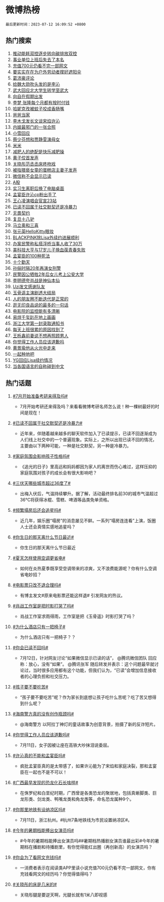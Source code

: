 # 微博热榜

`最后更新时间：2023-07-12 16:09:52 +0800`

## 热门搜索

1. [推动能耗双控逐步转向碳排放双控](https://m.weibo.cn/search?containerid=100103type%3D1%26t%3D10%26q%3D%23%E6%8E%A8%E5%8A%A8%E8%83%BD%E8%80%97%E5%8F%8C%E6%8E%A7%E9%80%90%E6%AD%A5%E8%BD%AC%E5%90%91%E7%A2%B3%E6%8E%92%E6%94%BE%E5%8F%8C%E6%8E%A7%23&stream_entry_id=51&isnewpage=1&extparam=seat%3D1%26stream_entry_id%3D51%26c_type%3D51%26filter_type%3Drealtimehot%26cate%3D10103%26pos%3D0%26dgr%3D0%26display_time%3D1689149391%26pre_seqid%3D168914939102903267401&luicode=10000011&lfid=106003type%253D25%2526t%253D3%2526disable_hot%253D1%2526filter_type%253Drealtimehot)
1. [事业单位上班后失去了本名](https://m.weibo.cn/search?containerid=100103type%3D1%26t%3D10%26q%3D%23%E4%BA%8B%E4%B8%9A%E5%8D%95%E4%BD%8D%E4%B8%8A%E7%8F%AD%E5%90%8E%E5%A4%B1%E5%8E%BB%E4%BA%86%E6%9C%AC%E5%90%8D%23&stream_entry_id=31&isnewpage=1&extparam=seat%3D1%26stream_entry_id%3D31%26c_type%3D31%26pos%3D0%26flag%3D1%26dgr%3D0%26q%3D%2523%25E4%25BA%258B%25E4%25B8%259A%25E5%258D%2595%25E4%25BD%258D%25E4%25B8%258A%25E7%258F%25AD%25E5%2590%258E%25E5%25A4%25B1%25E5%258E%25BB%25E4%25BA%2586%25E6%259C%25AC%25E5%2590%258D%2523%26lcate%3D5001%26filter_type%3Drealtimehot%26band_rank%3D1%26cate%3D5001%26realpos%3D1%26display_time%3D1689149391%26pre_seqid%3D168914939102903267401&luicode=10000011&lfid=106003type%253D25%2526t%253D3%2526disable_hot%253D1%2526filter_type%253Drealtimehot)
1. [充值700元仍看不完一部网文](https://m.weibo.cn/search?containerid=100103type%3D1%26t%3D10%26q%3D%23%E5%85%85%E5%80%BC700%E5%85%83%E4%BB%8D%E7%9C%8B%E4%B8%8D%E5%AE%8C%E4%B8%80%E9%83%A8%E7%BD%91%E6%96%87%23&stream_entry_id=31&isnewpage=1&extparam=seat%3D1%26stream_entry_id%3D31%26c_type%3D31%26pos%3D1%26flag%3D2%26dgr%3D0%26q%3D%2523%25E5%2585%2585%25E5%2580%25BC700%25E5%2585%2583%25E4%25BB%258D%25E7%259C%258B%25E4%25B8%258D%25E5%25AE%258C%25E4%25B8%2580%25E9%2583%25A8%25E7%25BD%2591%25E6%2596%2587%2523%26lcate%3D5001%26filter_type%3Drealtimehot%26band_rank%3D2%26cate%3D5001%26realpos%3D2%26display_time%3D1689149391%26pre_seqid%3D168914939102903267401&luicode=10000011&lfid=106003type%253D25%2526t%253D3%2526disable_hot%253D1%2526filter_type%253Drealtimehot)
1. [要实实在在为户外劳动者撑好遮阳伞](https://m.weibo.cn/search?containerid=100103type%3D1%26t%3D10%26q%3D%23%E8%A6%81%E5%AE%9E%E5%AE%9E%E5%9C%A8%E5%9C%A8%E4%B8%BA%E6%88%B7%E5%A4%96%E5%8A%B3%E5%8A%A8%E8%80%85%E6%92%91%E5%A5%BD%E9%81%AE%E9%98%B3%E4%BC%9E%23&stream_entry_id=31&isnewpage=1&extparam=seat%3D1%26stream_entry_id%3D31%26c_type%3D31%26pos%3D2%26flag%3D0%26dgr%3D0%26q%3D%2523%25E8%25A6%2581%25E5%25AE%259E%25E5%25AE%259E%25E5%259C%25A8%25E5%259C%25A8%25E4%25B8%25BA%25E6%2588%25B7%25E5%25A4%2596%25E5%258A%25B3%25E5%258A%25A8%25E8%2580%2585%25E6%2592%2591%25E5%25A5%25BD%25E9%2581%25AE%25E9%2598%25B3%25E4%25BC%259E%2523%26lcate%3D5001%26filter_type%3Drealtimehot%26band_rank%3D3%26cate%3D5001%26realpos%3D3%26display_time%3D1689149391%26pre_seqid%3D168914939102903267401&luicode=10000011&lfid=106003type%253D25%2526t%253D3%2526disable_hot%253D1%2526filter_type%253Drealtimehot)
1. [葛沛豪评论](https://m.weibo.cn/search?containerid=100103type%3D1%26t%3D10%26q%3D%E8%91%9B%E6%B2%9B%E8%B1%AA%E8%AF%84%E8%AE%BA&stream_entry_id=31&isnewpage=1&extparam=seat%3D1%26stream_entry_id%3D31%26c_type%3D31%26pos%3D3%26flag%3D2%26dgr%3D0%26q%3D%25E8%2591%259B%25E6%25B2%259B%25E8%25B1%25AA%25E8%25AF%2584%25E8%25AE%25BA%26lcate%3D5001%26filter_type%3Drealtimehot%26band_rank%3D4%26cate%3D5001%26realpos%3D4%26display_time%3D1689149391%26pre_seqid%3D168914939102903267401&luicode=10000011&lfid=106003type%253D25%2526t%253D3%2526disable_hot%253D1%2526filter_type%253Drealtimehot)
1. [给魏大勋吹头发的是李沁](https://m.weibo.cn/search?containerid=100103type%3D1%26t%3D10%26q%3D%23%E7%BB%99%E9%AD%8F%E5%A4%A7%E5%8B%8B%E5%90%B9%E5%A4%B4%E5%8F%91%E7%9A%84%E6%98%AF%E6%9D%8E%E6%B2%81%23&stream_entry_id=31&isnewpage=1&extparam=seat%3D1%26stream_entry_id%3D31%26c_type%3D31%26pos%3D4%26flag%3D1%26dgr%3D0%26q%3D%2523%25E7%25BB%2599%25E9%25AD%258F%25E5%25A4%25A7%25E5%258B%258B%25E5%2590%25B9%25E5%25A4%25B4%25E5%258F%2591%25E7%259A%2584%25E6%2598%25AF%25E6%259D%258E%25E6%25B2%2581%2523%26lcate%3D5001%26filter_type%3Drealtimehot%26band_rank%3D5%26cate%3D5001%26realpos%3D5%26display_time%3D1689149391%26pre_seqid%3D168914939102903267401&luicode=10000011&lfid=106003type%253D25%2526t%253D3%2526disable_hot%253D1%2526filter_type%253Drealtimehot)
1. [武大回应北大学生转学至武大](https://m.weibo.cn/search?containerid=100103type%3D1%26t%3D10%26q%3D%23%E6%AD%A6%E5%A4%A7%E5%9B%9E%E5%BA%94%E5%8C%97%E5%A4%A7%E5%AD%A6%E7%94%9F%E8%BD%AC%E5%AD%A6%E8%87%B3%E6%AD%A6%E5%A4%A7%23&stream_entry_id=31&isnewpage=1&extparam=seat%3D1%26stream_entry_id%3D31%26c_type%3D31%26pos%3D5%26flag%3D2%26dgr%3D0%26q%3D%2523%25E6%25AD%25A6%25E5%25A4%25A7%25E5%259B%259E%25E5%25BA%2594%25E5%258C%2597%25E5%25A4%25A7%25E5%25AD%25A6%25E7%2594%259F%25E8%25BD%25AC%25E5%25AD%25A6%25E8%2587%25B3%25E6%25AD%25A6%25E5%25A4%25A7%2523%26lcate%3D5001%26filter_type%3Drealtimehot%26band_rank%3D6%26cate%3D5001%26realpos%3D6%26display_time%3D1689149391%26pre_seqid%3D168914939102903267401&luicode=10000011&lfid=106003type%253D25%2526t%253D3%2526disable_hot%253D1%2526filter_type%253Drealtimehot)
1. [向自在假期出发](https://m.weibo.cn/search?containerid=100103type%3D1%26t%3D10%26q%3D%23%E5%90%91%E8%87%AA%E5%9C%A8%E5%81%87%E6%9C%9F%E5%87%BA%E5%8F%91%23&stream_entry_id=31&isnewpage=1&extparam=seat%3D1%26stream_entry_id%3D31%26is_ad_pos%3D1%26c_type%3D31%26q%3D%2523%25E5%2590%2591%25E8%2587%25AA%25E5%259C%25A8%25E5%2581%2587%25E6%259C%259F%25E5%2587%25BA%25E5%258F%2591%2523%26adid%3D196032%26pos%3D6%26dgr%3D0%26lcate%3D5001%26filter_type%3Drealtimehot%26band_rank%3D7%26cate%3D5001%26topic_ad%3D1%26display_time%3D1689149391%26pre_seqid%3D168914939102903267401&luicode=10000011&lfid=106003type%253D25%2526t%253D3%2526disable_hot%253D1%2526filter_type%253Drealtimehot)
1. [李梦 张隆每个月都有按时付钱](https://m.weibo.cn/search?containerid=100103type%3D1%26t%3D10%26q%3D%E6%9D%8E%E6%A2%A6+%E5%BC%A0%E9%9A%86%E6%AF%8F%E4%B8%AA%E6%9C%88%E9%83%BD%E6%9C%89%E6%8C%89%E6%97%B6%E4%BB%98%E9%92%B1&stream_entry_id=31&isnewpage=1&extparam=seat%3D1%26stream_entry_id%3D31%26c_type%3D31%26pos%3D7%26flag%3D1%26dgr%3D0%26q%3D%25E6%259D%258E%25E6%25A2%25A6%2520%25E5%25BC%25A0%25E9%259A%2586%25E6%25AF%258F%25E4%25B8%25AA%25E6%259C%2588%25E9%2583%25BD%25E6%259C%2589%25E6%258C%2589%25E6%2597%25B6%25E4%25BB%2598%25E9%2592%25B1%26lcate%3D5001%26filter_type%3Drealtimehot%26band_rank%3D7%26cate%3D5001%26realpos%3D7%26display_time%3D1689149391%26pre_seqid%3D168914939102903267401&luicode=10000011&lfid=106003type%253D25%2526t%253D3%2526disable_hot%253D1%2526filter_type%253Drealtimehot)
1. [哈妮克孜被蚊子咬成香肠嘴](https://m.weibo.cn/search?containerid=100103type%3D1%26t%3D10%26q%3D%23%E5%93%88%E5%A6%AE%E5%85%8B%E5%AD%9C%E8%A2%AB%E8%9A%8A%E5%AD%90%E5%92%AC%E6%88%90%E9%A6%99%E8%82%A0%E5%98%B4%23&stream_entry_id=31&isnewpage=1&extparam=seat%3D1%26stream_entry_id%3D31%26c_type%3D31%26pos%3D8%26flag%3D1%26dgr%3D0%26q%3D%2523%25E5%2593%2588%25E5%25A6%25AE%25E5%2585%258B%25E5%25AD%259C%25E8%25A2%25AB%25E8%259A%258A%25E5%25AD%2590%25E5%2592%25AC%25E6%2588%2590%25E9%25A6%2599%25E8%2582%25A0%25E5%2598%25B4%2523%26lcate%3D5001%26filter_type%3Drealtimehot%26band_rank%3D8%26cate%3D5001%26realpos%3D8%26display_time%3D1689149391%26pre_seqid%3D168914939102903267401&luicode=10000011&lfid=106003type%253D25%2526t%253D3%2526disable_hot%253D1%2526filter_type%253Drealtimehot)
1. [爸爸当家](https://m.weibo.cn/search?containerid=100103type%3D1%26t%3D10%26q%3D%E7%88%B8%E7%88%B8%E5%BD%93%E5%AE%B6&stream_entry_id=31&isnewpage=1&extparam=seat%3D1%26stream_entry_id%3D31%26c_type%3D31%26pos%3D9%26flag%3D0%26dgr%3D0%26q%3D%25E7%2588%25B8%25E7%2588%25B8%25E5%25BD%2593%25E5%25AE%25B6%26lcate%3D5001%26filter_type%3Drealtimehot%26band_rank%3D9%26cate%3D5001%26realpos%3D9%26display_time%3D1689149391%26pre_seqid%3D168914939102903267401&luicode=10000011&lfid=106003type%253D25%2526t%253D3%2526disable_hot%253D1%2526filter_type%253Drealtimehot)
1. [李木戈发长文谈宋焰许沁](https://m.weibo.cn/search?containerid=100103type%3D1%26t%3D10%26q%3D%23%E6%9D%8E%E6%9C%A8%E6%88%88%E5%8F%91%E9%95%BF%E6%96%87%E8%B0%88%E5%AE%8B%E7%84%B0%E8%AE%B8%E6%B2%81%23&stream_entry_id=31&isnewpage=1&extparam=seat%3D1%26stream_entry_id%3D31%26c_type%3D31%26pos%3D10%26flag%3D1%26dgr%3D0%26q%3D%2523%25E6%259D%258E%25E6%259C%25A8%25E6%2588%2588%25E5%258F%2591%25E9%2595%25BF%25E6%2596%2587%25E8%25B0%2588%25E5%25AE%258B%25E7%2584%25B0%25E8%25AE%25B8%25E6%25B2%2581%2523%26lcate%3D5001%26filter_type%3Drealtimehot%26band_rank%3D10%26cate%3D5001%26realpos%3D10%26display_time%3D1689149391%26pre_seqid%3D168914939102903267401&luicode=10000011&lfid=106003type%253D25%2526t%253D3%2526disable_hot%253D1%2526filter_type%253Drealtimehot)
1. [内娱最邪门的一张合照](https://m.weibo.cn/search?containerid=100103type%3D1%26t%3D10%26q%3D%23%E5%86%85%E5%A8%B1%E6%9C%80%E9%82%AA%E9%97%A8%E7%9A%84%E4%B8%80%E5%BC%A0%E5%90%88%E7%85%A7%23&stream_entry_id=31&isnewpage=1&extparam=seat%3D1%26stream_entry_id%3D31%26c_type%3D31%26pos%3D11%26flag%3D1%26dgr%3D0%26q%3D%2523%25E5%2586%2585%25E5%25A8%25B1%25E6%259C%2580%25E9%2582%25AA%25E9%2597%25A8%25E7%259A%2584%25E4%25B8%2580%25E5%25BC%25A0%25E5%2590%2588%25E7%2585%25A7%2523%26lcate%3D5001%26filter_type%3Drealtimehot%26band_rank%3D11%26cate%3D5001%26realpos%3D11%26display_time%3D1689149391%26pre_seqid%3D168914939102903267401&luicode=10000011&lfid=106003type%253D25%2526t%253D3%2526disable_hot%253D1%2526filter_type%253Drealtimehot)
1. [小雪回应](https://m.weibo.cn/search?containerid=100103type%3D1%26t%3D10%26q%3D%23%E5%B0%8F%E9%9B%AA%E5%9B%9E%E5%BA%94%23&stream_entry_id=31&isnewpage=1&extparam=seat%3D1%26stream_entry_id%3D31%26c_type%3D31%26pos%3D12%26flag%3D1%26dgr%3D0%26q%3D%2523%25E5%25B0%258F%25E9%259B%25AA%25E5%259B%259E%25E5%25BA%2594%2523%26lcate%3D5001%26filter_type%3Drealtimehot%26band_rank%3D12%26cate%3D5001%26realpos%3D12%26display_time%3D1689149391%26pre_seqid%3D168914939102903267401&luicode=10000011&lfid=106003type%253D25%2526t%253D3%2526disable_hot%253D1%2526filter_type%253Drealtimehot)
1. [蔡少芬想和贾静雯演母女](https://m.weibo.cn/search?containerid=100103type%3D1%26t%3D10%26q%3D%23%E8%94%A1%E5%B0%91%E8%8A%AC%E6%83%B3%E5%92%8C%E8%B4%BE%E9%9D%99%E9%9B%AF%E6%BC%94%E6%AF%8D%E5%A5%B3%23&stream_entry_id=31&isnewpage=1&extparam=seat%3D1%26stream_entry_id%3D31%26c_type%3D31%26pos%3D13%26flag%3D1%26dgr%3D0%26q%3D%2523%25E8%2594%25A1%25E5%25B0%2591%25E8%258A%25AC%25E6%2583%25B3%25E5%2592%258C%25E8%25B4%25BE%25E9%259D%2599%25E9%259B%25AF%25E6%25BC%2594%25E6%25AF%258D%25E5%25A5%25B3%2523%26lcate%3D5001%26filter_type%3Drealtimehot%26band_rank%3D13%26cate%3D5001%26realpos%3D13%26display_time%3D1689149391%26pre_seqid%3D168914939102903267401&luicode=10000011&lfid=106003type%253D25%2526t%253D3%2526disable_hot%253D1%2526filter_type%253Drealtimehot)
1. [米米](https://m.weibo.cn/search?containerid=100103type%3D1%26t%3D10%26q%3D%E7%B1%B3%E7%B1%B3&stream_entry_id=31&isnewpage=1&extparam=seat%3D1%26stream_entry_id%3D31%26c_type%3D31%26pos%3D14%26flag%3D0%26dgr%3D0%26q%3D%25E7%25B1%25B3%25E7%25B1%25B3%26lcate%3D5001%26filter_type%3Drealtimehot%26band_rank%3D14%26cate%3D5001%26realpos%3D14%26display_time%3D1689149391%26pre_seqid%3D168914939102903267401&luicode=10000011&lfid=106003type%253D25%2526t%253D3%2526disable_hot%253D1%2526filter_type%253Drealtimehot)
1. [减肥人的绝配是快乐减肥操](https://m.weibo.cn/search?containerid=100103type%3D1%26t%3D10%26q%3D%E5%87%8F%E8%82%A5%E4%BA%BA%E7%9A%84%E7%BB%9D%E9%85%8D%E6%98%AF%E5%BF%AB%E4%B9%90%E5%87%8F%E8%82%A5%E6%93%8D&stream_entry_id=31&isnewpage=1&extparam=seat%3D1%26stream_entry_id%3D31%26c_type%3D31%26pos%3D15%26flag%3D1%26dgr%3D0%26q%3D%25E5%2587%258F%25E8%2582%25A5%25E4%25BA%25BA%25E7%259A%2584%25E7%25BB%259D%25E9%2585%258D%25E6%2598%25AF%25E5%25BF%25AB%25E4%25B9%2590%25E5%2587%258F%25E8%2582%25A5%25E6%2593%258D%26lcate%3D5001%26filter_type%3Drealtimehot%26band_rank%3D15%26cate%3D5001%26realpos%3D15%26display_time%3D1689149391%26pre_seqid%3D168914939102903267401&luicode=10000011&lfid=106003type%253D25%2526t%253D3%2526disable_hot%253D1%2526filter_type%253Drealtimehot)
1. [黄子佼首发声](https://m.weibo.cn/search?containerid=100103type%3D1%26t%3D10%26q%3D%23%E9%BB%84%E5%AD%90%E4%BD%BC%E9%A6%96%E5%8F%91%E5%A3%B0%23&stream_entry_id=31&isnewpage=1&extparam=seat%3D1%26stream_entry_id%3D31%26c_type%3D31%26pos%3D16%26flag%3D1%26dgr%3D0%26q%3D%2523%25E9%25BB%2584%25E5%25AD%2590%25E4%25BD%25BC%25E9%25A6%2596%25E5%258F%2591%25E5%25A3%25B0%2523%26lcate%3D5001%26filter_type%3Drealtimehot%26band_rank%3D16%26cate%3D5001%26realpos%3D16%26display_time%3D1689149391%26pre_seqid%3D168914939102903267401&luicode=10000011&lfid=106003type%253D25%2526t%253D3%2526disable_hot%253D1%2526filter_type%253Drealtimehot)
1. [关晓彤范丞丞床咚吻戏](https://m.weibo.cn/search?containerid=100103type%3D1%26t%3D10%26q%3D%23%E5%85%B3%E6%99%93%E5%BD%A4%E8%8C%83%E4%B8%9E%E4%B8%9E%E5%BA%8A%E5%92%9A%E5%90%BB%E6%88%8F%23&stream_entry_id=31&isnewpage=1&extparam=seat%3D1%26stream_entry_id%3D31%26c_type%3D31%26pos%3D17%26flag%3D0%26dgr%3D0%26q%3D%2523%25E5%2585%25B3%25E6%2599%2593%25E5%25BD%25A4%25E8%258C%2583%25E4%25B8%259E%25E4%25B8%259E%25E5%25BA%258A%25E5%2592%259A%25E5%2590%25BB%25E6%2588%258F%2523%26lcate%3D5001%26filter_type%3Drealtimehot%26band_rank%3D17%26cate%3D5001%26realpos%3D17%26display_time%3D1689149391%26pre_seqid%3D168914939102903267401&luicode=10000011&lfid=106003type%253D25%2526t%253D3%2526disable_hot%253D1%2526filter_type%253Drealtimehot)
1. [被指猥亵女童的蛋糕店主妻子发声](https://m.weibo.cn/search?containerid=100103type%3D1%26t%3D10%26q%3D%23%E8%A2%AB%E6%8C%87%E7%8C%A5%E4%BA%B5%E5%A5%B3%E7%AB%A5%E7%9A%84%E8%9B%8B%E7%B3%95%E5%BA%97%E4%B8%BB%E5%A6%BB%E5%AD%90%E5%8F%91%E5%A3%B0%23&stream_entry_id=31&isnewpage=1&extparam=seat%3D1%26stream_entry_id%3D31%26c_type%3D31%26pos%3D18%26flag%3D0%26dgr%3D0%26q%3D%2523%25E8%25A2%25AB%25E6%258C%2587%25E7%258C%25A5%25E4%25BA%25B5%25E5%25A5%25B3%25E7%25AB%25A5%25E7%259A%2584%25E8%259B%258B%25E7%25B3%2595%25E5%25BA%2597%25E4%25B8%25BB%25E5%25A6%25BB%25E5%25AD%2590%25E5%258F%2591%25E5%25A3%25B0%2523%26lcate%3D5001%26filter_type%3Drealtimehot%26band_rank%3D18%26cate%3D5001%26realpos%3D18%26display_time%3D1689149391%26pre_seqid%3D168914939102903267401&luicode=10000011&lfid=106003type%253D25%2526t%253D3%2526disable_hot%253D1%2526filter_type%253Drealtimehot)
1. [微信称不会显示已读](https://m.weibo.cn/search?containerid=100103type%3D1%26t%3D10%26q%3D%23%E5%BE%AE%E4%BF%A1%E7%A7%B0%E4%B8%8D%E4%BC%9A%E6%98%BE%E7%A4%BA%E5%B7%B2%E8%AF%BB%23&stream_entry_id=31&isnewpage=1&extparam=seat%3D1%26stream_entry_id%3D31%26c_type%3D31%26pos%3D19%26flag%3D0%26dgr%3D0%26q%3D%2523%25E5%25BE%25AE%25E4%25BF%25A1%25E7%25A7%25B0%25E4%25B8%258D%25E4%25BC%259A%25E6%2598%25BE%25E7%25A4%25BA%25E5%25B7%25B2%25E8%25AF%25BB%2523%26lcate%3D5001%26filter_type%3Drealtimehot%26band_rank%3D19%26cate%3D5001%26realpos%3D19%26display_time%3D1689149391%26pre_seqid%3D168914939102903267401&luicode=10000011&lfid=106003type%253D25%2526t%253D3%2526disable_hot%253D1%2526filter_type%253Drealtimehot)
1. [A股](https://m.weibo.cn/search?containerid=100103type%3D1%26t%3D10%26q%3DA%E8%82%A1&stream_entry_id=31&isnewpage=1&extparam=seat%3D1%26stream_entry_id%3D31%26c_type%3D31%26pos%3D20%26flag%3D1%26dgr%3D0%26q%3DA%25E8%2582%25A1%26lcate%3D5001%26filter_type%3Drealtimehot%26band_rank%3D20%26cate%3D5001%26realpos%3D20%26display_time%3D1689149391%26pre_seqid%3D168914939102903267401&luicode=10000011&lfid=106003type%253D25%2526t%253D3%2526disable_hot%253D1%2526filter_type%253Drealtimehot)
1. [实习生离职后换了电脑桌面](https://m.weibo.cn/search?containerid=100103type%3D1%26t%3D10%26q%3D%23%E5%AE%9E%E4%B9%A0%E7%94%9F%E7%A6%BB%E8%81%8C%E5%90%8E%E6%8D%A2%E4%BA%86%E7%94%B5%E8%84%91%E6%A1%8C%E9%9D%A2%23&stream_entry_id=31&isnewpage=1&extparam=seat%3D1%26stream_entry_id%3D31%26c_type%3D31%26pos%3D21%26flag%3D1%26dgr%3D0%26q%3D%2523%25E5%25AE%259E%25E4%25B9%25A0%25E7%2594%259F%25E7%25A6%25BB%25E8%2581%258C%25E5%2590%258E%25E6%258D%25A2%25E4%25BA%2586%25E7%2594%25B5%25E8%2584%2591%25E6%25A1%258C%25E9%259D%25A2%2523%26lcate%3D5001%26filter_type%3Drealtimehot%26band_rank%3D21%26cate%3D5001%26realpos%3D21%26display_time%3D1689149391%26pre_seqid%3D168914939102903267401&luicode=10000011&lfid=106003type%253D25%2526t%253D3%2526disable_hot%253D1%2526filter_type%253Drealtimehot)
1. [孟宴臣许沁cp粉出手了](https://m.weibo.cn/search?containerid=100103type%3D1%26t%3D10%26q%3D%23%E5%AD%9F%E5%AE%B4%E8%87%A3%E8%AE%B8%E6%B2%81cp%E7%B2%89%E5%87%BA%E6%89%8B%E4%BA%86%23&stream_entry_id=31&isnewpage=1&extparam=seat%3D1%26stream_entry_id%3D31%26c_type%3D31%26pos%3D22%26flag%3D0%26dgr%3D0%26q%3D%2523%25E5%25AD%259F%25E5%25AE%25B4%25E8%2587%25A3%25E8%25AE%25B8%25E6%25B2%2581cp%25E7%25B2%2589%25E5%2587%25BA%25E6%2589%258B%25E4%25BA%2586%2523%26lcate%3D5001%26filter_type%3Drealtimehot%26band_rank%3D22%26cate%3D5001%26realpos%3D22%26display_time%3D1689149391%26pre_seqid%3D168914939102903267401&luicode=10000011&lfid=106003type%253D25%2526t%253D3%2526disable_hot%253D1%2526filter_type%253Drealtimehot)
1. [王心凌演唱会官宣23站](https://m.weibo.cn/search?containerid=100103type%3D1%26t%3D10%26q%3D%23%E7%8E%8B%E5%BF%83%E5%87%8C%E6%BC%94%E5%94%B1%E4%BC%9A%E5%AE%98%E5%AE%A323%E7%AB%99%23&stream_entry_id=31&isnewpage=1&extparam=seat%3D1%26stream_entry_id%3D31%26c_type%3D31%26pos%3D23%26flag%3D1%26dgr%3D0%26q%3D%2523%25E7%258E%258B%25E5%25BF%2583%25E5%2587%258C%25E6%25BC%2594%25E5%2594%25B1%25E4%25BC%259A%25E5%25AE%2598%25E5%25AE%25A323%25E7%25AB%2599%2523%26lcate%3D5001%26filter_type%3Drealtimehot%26band_rank%3D23%26cate%3D5001%26realpos%3D23%26display_time%3D1689149391%26pre_seqid%3D168914939102903267401&luicode=10000011&lfid=106003type%253D25%2526t%253D3%2526disable_hot%253D1%2526filter_type%253Drealtimehot)
1. [已读不回属于社交默契还是冷暴力](https://m.weibo.cn/search?containerid=100103type%3D1%26t%3D10%26q%3D%23%E5%B7%B2%E8%AF%BB%E4%B8%8D%E5%9B%9E%E5%B1%9E%E4%BA%8E%E7%A4%BE%E4%BA%A4%E9%BB%98%E5%A5%91%E8%BF%98%E6%98%AF%E5%86%B7%E6%9A%B4%E5%8A%9B%23&stream_entry_id=31&isnewpage=1&extparam=seat%3D1%26stream_entry_id%3D31%26c_type%3D31%26pos%3D24%26flag%3D1%26dgr%3D0%26q%3D%2523%25E5%25B7%25B2%25E8%25AF%25BB%25E4%25B8%258D%25E5%259B%259E%25E5%25B1%259E%25E4%25BA%258E%25E7%25A4%25BE%25E4%25BA%25A4%25E9%25BB%2598%25E5%25A5%2591%25E8%25BF%2598%25E6%2598%25AF%25E5%2586%25B7%25E6%259A%25B4%25E5%258A%259B%2523%26lcate%3D5001%26filter_type%3Drealtimehot%26band_rank%3D24%26cate%3D5001%26realpos%3D24%26display_time%3D1689149391%26pre_seqid%3D168914939102903267401&luicode=10000011&lfid=106003type%253D25%2526t%253D3%2526disable_hot%253D1%2526filter_type%253Drealtimehot)
1. [无畏契约](https://m.weibo.cn/search?containerid=100103type%3D1%26t%3D10%26q%3D%E6%97%A0%E7%95%8F%E5%A5%91%E7%BA%A6&stream_entry_id=31&isnewpage=1&extparam=seat%3D1%26stream_entry_id%3D31%26c_type%3D31%26pos%3D25%26flag%3D1%26dgr%3D0%26q%3D%25E6%2597%25A0%25E7%2595%258F%25E5%25A5%2591%25E7%25BA%25A6%26lcate%3D5001%26filter_type%3Drealtimehot%26band_rank%3D25%26cate%3D5001%26realpos%3D25%26display_time%3D1689149391%26pre_seqid%3D168914939102903267401&luicode=10000011&lfid=106003type%253D25%2526t%253D3%2526disable_hot%253D1%2526filter_type%253Drealtimehot)
1. [复旦十八驴](https://m.weibo.cn/search?containerid=100103type%3D1%26t%3D10%26q%3D%E5%A4%8D%E6%97%A6%E5%8D%81%E5%85%AB%E9%A9%B4&stream_entry_id=31&isnewpage=1&extparam=seat%3D1%26stream_entry_id%3D31%26c_type%3D31%26pos%3D26%26flag%3D0%26dgr%3D0%26q%3D%25E5%25A4%258D%25E6%2597%25A6%25E5%258D%2581%25E5%2585%25AB%25E9%25A9%25B4%26lcate%3D5001%26filter_type%3Drealtimehot%26band_rank%3D26%26cate%3D5001%26realpos%3D26%26display_time%3D1689149391%26pre_seqid%3D168914939102903267401&luicode=10000011&lfid=106003type%253D25%2526t%253D3%2526disable_hot%253D1%2526filter_type%253Drealtimehot)
1. [马立奥和三喜](https://m.weibo.cn/search?containerid=100103type%3D1%26t%3D10%26q%3D%E9%A9%AC%E7%AB%8B%E5%A5%A5%E5%92%8C%E4%B8%89%E5%96%9C&stream_entry_id=31&isnewpage=1&extparam=seat%3D1%26stream_entry_id%3D31%26c_type%3D31%26pos%3D27%26flag%3D0%26dgr%3D0%26q%3D%25E9%25A9%25AC%25E7%25AB%258B%25E5%25A5%25A5%25E5%2592%258C%25E4%25B8%2589%25E5%2596%259C%26lcate%3D5001%26filter_type%3Drealtimehot%26band_rank%3D27%26cate%3D5001%26realpos%3D27%26display_time%3D1689149391%26pre_seqid%3D168914939102903267401&luicode=10000011&lfid=106003type%253D25%2526t%253D3%2526disable_hot%253D1%2526filter_type%253Drealtimehot)
1. [张元英HelloKitty眼妆](https://m.weibo.cn/search?containerid=100103type%3D1%26t%3D10%26q%3D%23%E5%BC%A0%E5%85%83%E8%8B%B1HelloKitty%E7%9C%BC%E5%A6%86%23&stream_entry_id=31&isnewpage=1&extparam=seat%3D1%26stream_entry_id%3D31%26c_type%3D31%26pos%3D28%26flag%3D1%26dgr%3D0%26q%3D%2523%25E5%25BC%25A0%25E5%2585%2583%25E8%258B%25B1HelloKitty%25E7%259C%25BC%25E5%25A6%2586%2523%26lcate%3D5001%26filter_type%3Drealtimehot%26band_rank%3D28%26cate%3D5001%26realpos%3D28%26display_time%3D1689149391%26pre_seqid%3D168914939102903267401&luicode=10000011&lfid=106003type%253D25%2526t%253D3%2526disable_hot%253D1%2526filter_type%253Drealtimehot)
1. [BLACKPINK除Lisa外续约进展顺利](https://m.weibo.cn/search?containerid=100103type%3D1%26t%3D10%26q%3D%23BLACKPINK%E9%99%A4Lisa%E5%A4%96%E7%BB%AD%E7%BA%A6%E8%BF%9B%E5%B1%95%E9%A1%BA%E5%88%A9%23&stream_entry_id=31&isnewpage=1&extparam=seat%3D1%26stream_entry_id%3D31%26c_type%3D31%26pos%3D29%26flag%3D0%26dgr%3D0%26q%3D%2523BLACKPINK%25E9%2599%25A4Lisa%25E5%25A4%2596%25E7%25BB%25AD%25E7%25BA%25A6%25E8%25BF%259B%25E5%25B1%2595%25E9%25A1%25BA%25E5%2588%25A9%2523%26lcate%3D5001%26filter_type%3Drealtimehot%26band_rank%3D29%26cate%3D5001%26realpos%3D29%26display_time%3D1689149391%26pre_seqid%3D168914939102903267401&luicode=10000011&lfid=106003type%253D25%2526t%253D3%2526disable_hot%253D1%2526filter_type%253Drealtimehot)
1. [办案民警称私搭浮桥当事人收了30万](https://m.weibo.cn/search?containerid=100103type%3D1%26t%3D10%26q%3D%23%E5%8A%9E%E6%A1%88%E6%B0%91%E8%AD%A6%E7%A7%B0%E7%A7%81%E6%90%AD%E6%B5%AE%E6%A1%A5%E5%BD%93%E4%BA%8B%E4%BA%BA%E6%94%B6%E4%BA%8630%E4%B8%87%23&stream_entry_id=31&isnewpage=1&extparam=seat%3D1%26stream_entry_id%3D31%26c_type%3D31%26pos%3D30%26flag%3D0%26dgr%3D0%26q%3D%2523%25E5%258A%259E%25E6%25A1%2588%25E6%25B0%2591%25E8%25AD%25A6%25E7%25A7%25B0%25E7%25A7%2581%25E6%2590%25AD%25E6%25B5%25AE%25E6%25A1%25A5%25E5%25BD%2593%25E4%25BA%258B%25E4%25BA%25BA%25E6%2594%25B6%25E4%25BA%258630%25E4%25B8%2587%2523%26lcate%3D5001%26filter_type%3Drealtimehot%26band_rank%3D30%26cate%3D5001%26realpos%3D30%26display_time%3D1689149391%26pre_seqid%3D168914939102903267401&luicode=10000011&lfid=106003type%253D25%2526t%253D3%2526disable_hot%253D1%2526filter_type%253Drealtimehot)
1. [美科技大亨与17岁儿子换血葆青春失败](https://m.weibo.cn/search?containerid=100103type%3D1%26t%3D10%26q%3D%23%E7%BE%8E%E7%A7%91%E6%8A%80%E5%A4%A7%E4%BA%A8%E4%B8%8E17%E5%B2%81%E5%84%BF%E5%AD%90%E6%8D%A2%E8%A1%80%E8%91%86%E9%9D%92%E6%98%A5%E5%A4%B1%E8%B4%A5%23&stream_entry_id=31&isnewpage=1&extparam=seat%3D1%26stream_entry_id%3D31%26c_type%3D31%26pos%3D31%26flag%3D1%26dgr%3D0%26q%3D%2523%25E7%25BE%258E%25E7%25A7%2591%25E6%258A%2580%25E5%25A4%25A7%25E4%25BA%25A8%25E4%25B8%258E17%25E5%25B2%2581%25E5%2584%25BF%25E5%25AD%2590%25E6%258D%25A2%25E8%25A1%2580%25E8%2591%2586%25E9%259D%2592%25E6%2598%25A5%25E5%25A4%25B1%25E8%25B4%25A5%2523%26lcate%3D5001%26filter_type%3Drealtimehot%26band_rank%3D31%26cate%3D5001%26realpos%3D31%26display_time%3D1689149391%26pre_seqid%3D168914939102903267401&luicode=10000011&lfid=106003type%253D25%2526t%253D3%2526disable_hot%253D1%2526filter_type%253Drealtimehot)
1. [孟宴臣的100种死法](https://m.weibo.cn/search?containerid=100103type%3D1%26t%3D10%26q%3D%E5%AD%9F%E5%AE%B4%E8%87%A3%E7%9A%84100%E7%A7%8D%E6%AD%BB%E6%B3%95&stream_entry_id=31&isnewpage=1&extparam=seat%3D1%26stream_entry_id%3D31%26c_type%3D31%26pos%3D32%26flag%3D1%26dgr%3D0%26q%3D%25E5%25AD%259F%25E5%25AE%25B4%25E8%2587%25A3%25E7%259A%2584100%25E7%25A7%258D%25E6%25AD%25BB%25E6%25B3%2595%26lcate%3D5001%26filter_type%3Drealtimehot%26band_rank%3D32%26cate%3D5001%26realpos%3D32%26display_time%3D1689149391%26pre_seqid%3D168914939102903267401&luicode=10000011&lfid=106003type%253D25%2526t%253D3%2526disable_hot%253D1%2526filter_type%253Drealtimehot)
1. [十个勤天](https://m.weibo.cn/search?containerid=100103type%3D1%26t%3D10%26q%3D%E5%8D%81%E4%B8%AA%E5%8B%A4%E5%A4%A9&stream_entry_id=31&isnewpage=1&extparam=seat%3D1%26stream_entry_id%3D31%26c_type%3D31%26pos%3D33%26flag%3D1%26dgr%3D0%26q%3D%25E5%258D%2581%25E4%25B8%25AA%25E5%258B%25A4%25E5%25A4%25A9%26lcate%3D5001%26filter_type%3Drealtimehot%26band_rank%3D33%26cate%3D5001%26realpos%3D33%26display_time%3D1689149391%26pre_seqid%3D168914939102903267401&luicode=10000011&lfid=106003type%253D25%2526t%253D3%2526disable_hot%253D1%2526filter_type%253Drealtimehot)
1. [孙俪时隔20年再演女刑警](https://m.weibo.cn/search?containerid=100103type%3D1%26t%3D10%26q%3D%23%E5%AD%99%E4%BF%AA%E6%97%B6%E9%9A%9420%E5%B9%B4%E5%86%8D%E6%BC%94%E5%A5%B3%E5%88%91%E8%AD%A6%23&stream_entry_id=31&isnewpage=1&extparam=seat%3D1%26stream_entry_id%3D31%26c_type%3D31%26pos%3D34%26flag%3D0%26dgr%3D0%26q%3D%2523%25E5%25AD%2599%25E4%25BF%25AA%25E6%2597%25B6%25E9%259A%259420%25E5%25B9%25B4%25E5%2586%258D%25E6%25BC%2594%25E5%25A5%25B3%25E5%2588%2591%25E8%25AD%25A6%2523%26lcate%3D5001%26filter_type%3Drealtimehot%26band_rank%3D34%26cate%3D5001%26realpos%3D34%26display_time%3D1689149391%26pre_seqid%3D168914939102903267401&luicode=10000011&lfid=106003type%253D25%2526t%253D3%2526disable_hot%253D1%2526filter_type%253Drealtimehot)
1. [民警因公牺牲2年后女儿考上公安大学](https://m.weibo.cn/search?containerid=100103type%3D1%26t%3D10%26q%3D%23%E6%B0%91%E8%AD%A6%E5%9B%A0%E5%85%AC%E7%89%BA%E7%89%B22%E5%B9%B4%E5%90%8E%E5%A5%B3%E5%84%BF%E8%80%83%E4%B8%8A%E5%85%AC%E5%AE%89%E5%A4%A7%E5%AD%A6%23&stream_entry_id=31&isnewpage=1&extparam=seat%3D1%26stream_entry_id%3D31%26c_type%3D31%26pos%3D35%26flag%3D32768%26dgr%3D0%26q%3D%2523%25E6%25B0%2591%25E8%25AD%25A6%25E5%259B%25A0%25E5%2585%25AC%25E7%2589%25BA%25E7%2589%25B22%25E5%25B9%25B4%25E5%2590%258E%25E5%25A5%25B3%25E5%2584%25BF%25E8%2580%2583%25E4%25B8%258A%25E5%2585%25AC%25E5%25AE%2589%25E5%25A4%25A7%25E5%25AD%25A6%2523%26lcate%3D5001%26filter_type%3Drealtimehot%26band_rank%3D35%26cate%3D5001%26realpos%3D35%26display_time%3D1689149391%26pre_seqid%3D168914939102903267401&luicode=10000011&lfid=106003type%253D25%2526t%253D3%2526disable_hot%253D1%2526filter_type%253Drealtimehot)
1. [李明德夸肖战是神仙本仙](https://m.weibo.cn/search?containerid=100103type%3D1%26t%3D10%26q%3D%23%E6%9D%8E%E6%98%8E%E5%BE%B7%E5%A4%B8%E8%82%96%E6%88%98%E6%98%AF%E7%A5%9E%E4%BB%99%E6%9C%AC%E4%BB%99%23&stream_entry_id=31&isnewpage=1&extparam=seat%3D1%26stream_entry_id%3D31%26c_type%3D31%26pos%3D36%26flag%3D0%26dgr%3D0%26q%3D%2523%25E6%259D%258E%25E6%2598%258E%25E5%25BE%25B7%25E5%25A4%25B8%25E8%2582%2596%25E6%2588%2598%25E6%2598%25AF%25E7%25A5%259E%25E4%25BB%2599%25E6%259C%25AC%25E4%25BB%2599%2523%26lcate%3D5001%26filter_type%3Drealtimehot%26band_rank%3D36%26cate%3D5001%26realpos%3D36%26display_time%3D1689149391%26pre_seqid%3D168914939102903267401&luicode=10000011&lfid=106003type%253D25%2526t%253D3%2526disable_hot%253D1%2526filter_type%253Drealtimehot)
1. [Uzi发文感谢队友](https://m.weibo.cn/search?containerid=100103type%3D1%26t%3D10%26q%3D%23Uzi%E5%8F%91%E6%96%87%E6%84%9F%E8%B0%A2%E9%98%9F%E5%8F%8B%23&stream_entry_id=31&isnewpage=1&extparam=seat%3D1%26stream_entry_id%3D31%26c_type%3D31%26pos%3D37%26flag%3D0%26dgr%3D0%26q%3D%2523Uzi%25E5%258F%2591%25E6%2596%2587%25E6%2584%259F%25E8%25B0%25A2%25E9%2598%259F%25E5%258F%258B%2523%26lcate%3D5001%26filter_type%3Drealtimehot%26band_rank%3D37%26cate%3D5001%26realpos%3D37%26display_time%3D1689149391%26pre_seqid%3D168914939102903267401&luicode=10000011&lfid=106003type%253D25%2526t%253D3%2526disable_hot%253D1%2526filter_type%253Drealtimehot)
1. [玉骨遥主演剧透大结局](https://m.weibo.cn/search?containerid=100103type%3D1%26t%3D10%26q%3D%23%E7%8E%89%E9%AA%A8%E9%81%A5%E4%B8%BB%E6%BC%94%E5%89%A7%E9%80%8F%E5%A4%A7%E7%BB%93%E5%B1%80%23&stream_entry_id=31&isnewpage=1&extparam=seat%3D1%26stream_entry_id%3D31%26c_type%3D31%26pos%3D38%26flag%3D1%26dgr%3D0%26q%3D%2523%25E7%258E%2589%25E9%25AA%25A8%25E9%2581%25A5%25E4%25B8%25BB%25E6%25BC%2594%25E5%2589%25A7%25E9%2580%258F%25E5%25A4%25A7%25E7%25BB%2593%25E5%25B1%2580%2523%26lcate%3D5001%26filter_type%3Drealtimehot%26band_rank%3D38%26cate%3D5001%26realpos%3D38%26display_time%3D1689149391%26pre_seqid%3D168914939102903267401&luicode=10000011&lfid=106003type%253D25%2526t%253D3%2526disable_hot%253D1%2526filter_type%253Drealtimehot)
1. [人的朋友圈不断迭代是正常的](https://m.weibo.cn/search?containerid=100103type%3D1%26t%3D10%26q%3D%E4%BA%BA%E7%9A%84%E6%9C%8B%E5%8F%8B%E5%9C%88%E4%B8%8D%E6%96%AD%E8%BF%AD%E4%BB%A3%E6%98%AF%E6%AD%A3%E5%B8%B8%E7%9A%84&stream_entry_id=31&isnewpage=1&extparam=seat%3D1%26stream_entry_id%3D31%26c_type%3D31%26pos%3D39%26flag%3D1%26dgr%3D0%26q%3D%25E4%25BA%25BA%25E7%259A%2584%25E6%259C%258B%25E5%258F%258B%25E5%259C%2588%25E4%25B8%258D%25E6%2596%25AD%25E8%25BF%25AD%25E4%25BB%25A3%25E6%2598%25AF%25E6%25AD%25A3%25E5%25B8%25B8%25E7%259A%2584%26lcate%3D5001%26filter_type%3Drealtimehot%26band_rank%3D39%26cate%3D5001%26realpos%3D39%26display_time%3D1689149391%26pre_seqid%3D168914939102903267401&luicode=10000011&lfid=106003type%253D25%2526t%253D3%2526disable_hot%253D1%2526filter_type%253Drealtimehot)
1. [逛无印良品说的最多的一句话](https://m.weibo.cn/search?containerid=100103type%3D1%26t%3D10%26q%3D%23%E9%80%9B%E6%97%A0%E5%8D%B0%E8%89%AF%E5%93%81%E8%AF%B4%E7%9A%84%E6%9C%80%E5%A4%9A%E7%9A%84%E4%B8%80%E5%8F%A5%E8%AF%9D%23&stream_entry_id=31&isnewpage=1&extparam=seat%3D1%26stream_entry_id%3D31%26c_type%3D31%26pos%3D40%26flag%3D1%26dgr%3D0%26q%3D%2523%25E9%2580%259B%25E6%2597%25A0%25E5%258D%25B0%25E8%2589%25AF%25E5%2593%2581%25E8%25AF%25B4%25E7%259A%2584%25E6%259C%2580%25E5%25A4%259A%25E7%259A%2584%25E4%25B8%2580%25E5%258F%25A5%25E8%25AF%259D%2523%26lcate%3D5001%26filter_type%3Drealtimehot%26band_rank%3D40%26cate%3D5001%26realpos%3D40%26display_time%3D1689149391%26pre_seqid%3D168914939102903267401&luicode=10000011&lfid=106003type%253D25%2526t%253D3%2526disable_hot%253D1%2526filter_type%253Drealtimehot)
1. [电影院的监控能有多清晰](https://m.weibo.cn/search?containerid=100103type%3D1%26t%3D10%26q%3D%E7%94%B5%E5%BD%B1%E9%99%A2%E7%9A%84%E7%9B%91%E6%8E%A7%E8%83%BD%E6%9C%89%E5%A4%9A%E6%B8%85%E6%99%B0&stream_entry_id=31&isnewpage=1&extparam=seat%3D1%26stream_entry_id%3D31%26c_type%3D31%26pos%3D41%26flag%3D1%26dgr%3D0%26q%3D%25E7%2594%25B5%25E5%25BD%25B1%25E9%2599%25A2%25E7%259A%2584%25E7%259B%2591%25E6%258E%25A7%25E8%2583%25BD%25E6%259C%2589%25E5%25A4%259A%25E6%25B8%2585%25E6%2599%25B0%26lcate%3D5001%26filter_type%3Drealtimehot%26band_rank%3D41%26cate%3D5001%26realpos%3D41%26display_time%3D1689149391%26pre_seqid%3D168914939102903267401&luicode=10000011&lfid=106003type%253D25%2526t%253D3%2526disable_hot%253D1%2526filter_type%253Drealtimehot)
1. [易烊千玺趴在地上画画](https://m.weibo.cn/search?containerid=100103type%3D1%26t%3D10%26q%3D%23%E6%98%93%E7%83%8A%E5%8D%83%E7%8E%BA%E8%B6%B4%E5%9C%A8%E5%9C%B0%E4%B8%8A%E7%94%BB%E7%94%BB%23&stream_entry_id=31&isnewpage=1&extparam=seat%3D1%26stream_entry_id%3D31%26c_type%3D31%26pos%3D42%26flag%3D0%26dgr%3D0%26q%3D%2523%25E6%2598%2593%25E7%2583%258A%25E5%258D%2583%25E7%258E%25BA%25E8%25B6%25B4%25E5%259C%25A8%25E5%259C%25B0%25E4%25B8%258A%25E7%2594%25BB%25E7%2594%25BB%2523%26lcate%3D5001%26filter_type%3Drealtimehot%26band_rank%3D42%26cate%3D5001%26realpos%3D42%26display_time%3D1689149391%26pre_seqid%3D168914939102903267401&luicode=10000011&lfid=106003type%253D25%2526t%253D3%2526disable_hot%253D1%2526filter_type%253Drealtimehot)
1. [浙江大学第一封录取通知书](https://m.weibo.cn/search?containerid=100103type%3D1%26t%3D10%26q%3D%23%E6%B5%99%E6%B1%9F%E5%A4%A7%E5%AD%A6%E7%AC%AC%E4%B8%80%E5%B0%81%E5%BD%95%E5%8F%96%E9%80%9A%E7%9F%A5%E4%B9%A6%23&stream_entry_id=31&isnewpage=1&extparam=seat%3D1%26stream_entry_id%3D31%26c_type%3D31%26pos%3D43%26flag%3D32768%26dgr%3D0%26q%3D%2523%25E6%25B5%2599%25E6%25B1%259F%25E5%25A4%25A7%25E5%25AD%25A6%25E7%25AC%25AC%25E4%25B8%2580%25E5%25B0%2581%25E5%25BD%2595%25E5%258F%2596%25E9%2580%259A%25E7%259F%25A5%25E4%25B9%25A6%2523%26lcate%3D5001%26filter_type%3Drealtimehot%26band_rank%3D43%26cate%3D5001%26realpos%3D43%26display_time%3D1689149391%26pre_seqid%3D168914939102903267401&luicode=10000011&lfid=106003type%253D25%2526t%253D3%2526disable_hot%253D1%2526filter_type%253Drealtimehot)
1. [每天上班很累的原因找到了](https://m.weibo.cn/search?containerid=100103type%3D1%26t%3D10%26q%3D%E6%AF%8F%E5%A4%A9%E4%B8%8A%E7%8F%AD%E5%BE%88%E7%B4%AF%E7%9A%84%E5%8E%9F%E5%9B%A0%E6%89%BE%E5%88%B0%E4%BA%86&stream_entry_id=31&isnewpage=1&extparam=seat%3D1%26stream_entry_id%3D31%26c_type%3D31%26pos%3D44%26flag%3D0%26dgr%3D0%26q%3D%25E6%25AF%258F%25E5%25A4%25A9%25E4%25B8%258A%25E7%258F%25AD%25E5%25BE%2588%25E7%25B4%25AF%25E7%259A%2584%25E5%258E%259F%25E5%259B%25A0%25E6%2589%25BE%25E5%2588%25B0%25E4%25BA%2586%26lcate%3D5001%26filter_type%3Drealtimehot%26band_rank%3D44%26cate%3D5001%26realpos%3D44%26display_time%3D1689149391%26pre_seqid%3D168914939102903267401&luicode=10000011&lfid=106003type%253D25%2526t%253D3%2526disable_hot%253D1%2526filter_type%253Drealtimehot)
1. [王栎鑫前妻说不想再照顾男人](https://m.weibo.cn/search?containerid=100103type%3D1%26t%3D10%26q%3D%23%E7%8E%8B%E6%A0%8E%E9%91%AB%E5%89%8D%E5%A6%BB%E8%AF%B4%E4%B8%8D%E6%83%B3%E5%86%8D%E7%85%A7%E9%A1%BE%E7%94%B7%E4%BA%BA%23&stream_entry_id=31&isnewpage=1&extparam=seat%3D1%26stream_entry_id%3D31%26c_type%3D31%26pos%3D45%26flag%3D0%26dgr%3D0%26q%3D%2523%25E7%258E%258B%25E6%25A0%258E%25E9%2591%25AB%25E5%2589%258D%25E5%25A6%25BB%25E8%25AF%25B4%25E4%25B8%258D%25E6%2583%25B3%25E5%2586%258D%25E7%2585%25A7%25E9%25A1%25BE%25E7%2594%25B7%25E4%25BA%25BA%2523%26lcate%3D5001%26filter_type%3Drealtimehot%26band_rank%3D45%26cate%3D5001%26realpos%3D45%26display_time%3D1689149391%26pre_seqid%3D168914939102903267401&luicode=10000011&lfid=106003type%253D25%2526t%253D3%2526disable_hot%253D1%2526filter_type%253Drealtimehot)
1. [你觉得工作人员应该道歉吗](https://m.weibo.cn/search?containerid=100103type%3D1%26t%3D10%26q%3D%23%E4%BD%A0%E8%A7%89%E5%BE%97%E5%B7%A5%E4%BD%9C%E4%BA%BA%E5%91%98%E5%BA%94%E8%AF%A5%E9%81%93%E6%AD%89%E5%90%97%23&stream_entry_id=31&isnewpage=1&extparam=seat%3D1%26stream_entry_id%3D31%26c_type%3D31%26pos%3D46%26flag%3D1%26dgr%3D0%26q%3D%2523%25E4%25BD%25A0%25E8%25A7%2589%25E5%25BE%2597%25E5%25B7%25A5%25E4%25BD%259C%25E4%25BA%25BA%25E5%2591%2598%25E5%25BA%2594%25E8%25AF%25A5%25E9%2581%2593%25E6%25AD%2589%25E5%2590%2597%2523%26lcate%3D5001%26filter_type%3Drealtimehot%26band_rank%3D46%26cate%3D5001%26realpos%3D46%26display_time%3D1689149391%26pre_seqid%3D168914939102903267401&luicode=10000011&lfid=106003type%253D25%2526t%253D3%2526disable_hot%253D1%2526filter_type%253Drealtimehot)
1. [黄景瑜他从火光中走来](https://m.weibo.cn/search?containerid=100103type%3D1%26t%3D10%26q%3D%23%E9%BB%84%E6%99%AF%E7%91%9C%E4%BB%96%E4%BB%8E%E7%81%AB%E5%85%89%E4%B8%AD%E8%B5%B0%E6%9D%A5%23&stream_entry_id=31&isnewpage=1&extparam=seat%3D1%26stream_entry_id%3D31%26c_type%3D31%26pos%3D47%26flag%3D0%26dgr%3D0%26q%3D%2523%25E9%25BB%2584%25E6%2599%25AF%25E7%2591%259C%25E4%25BB%2596%25E4%25BB%258E%25E7%2581%25AB%25E5%2585%2589%25E4%25B8%25AD%25E8%25B5%25B0%25E6%259D%25A5%2523%26lcate%3D5001%26filter_type%3Drealtimehot%26band_rank%3D47%26cate%3D5001%26realpos%3D47%26display_time%3D1689149391%26pre_seqid%3D168914939102903267401&luicode=10000011&lfid=106003type%253D25%2526t%253D3%2526disable_hot%253D1%2526filter_type%253Drealtimehot)
1. [一起种地吧](https://m.weibo.cn/search?containerid=100103type%3D1%26t%3D10%26q%3D%23%E4%B8%80%E8%B5%B7%E7%A7%8D%E5%9C%B0%E5%90%A7%23&stream_entry_id=31&isnewpage=1&extparam=seat%3D1%26stream_entry_id%3D31%26c_type%3D31%26pos%3D48%26flag%3D1%26dgr%3D0%26q%3D%2523%25E4%25B8%2580%25E8%25B5%25B7%25E7%25A7%258D%25E5%259C%25B0%25E5%2590%25A7%2523%26lcate%3D5001%26filter_type%3Drealtimehot%26band_rank%3D48%26cate%3D5001%26realpos%3D48%26display_time%3D1689149391%26pre_seqid%3D168914939102903267401&luicode=10000011&lfid=106003type%253D25%2526t%253D3%2526disable_hot%253D1%2526filter_type%253Drealtimehot)
1. [YG回应Lisa续约情况](https://m.weibo.cn/search?containerid=100103type%3D1%26t%3D10%26q%3D%23YG%E5%9B%9E%E5%BA%94Lisa%E7%BB%AD%E7%BA%A6%E6%83%85%E5%86%B5%23&stream_entry_id=31&isnewpage=1&extparam=seat%3D1%26stream_entry_id%3D31%26c_type%3D31%26pos%3D49%26flag%3D0%26dgr%3D0%26q%3D%2523YG%25E5%259B%259E%25E5%25BA%2594Lisa%25E7%25BB%25AD%25E7%25BA%25A6%25E6%2583%2585%25E5%2586%25B5%2523%26lcate%3D5001%26filter_type%3Drealtimehot%26band_rank%3D49%26cate%3D5001%26realpos%3D49%26display_time%3D1689149391%26pre_seqid%3D168914939102903267401&luicode=10000011&lfid=106003type%253D25%2526t%253D3%2526disable_hot%253D1%2526filter_type%253Drealtimehot)
1. [当各国语言的自称碰到中文](https://m.weibo.cn/search?containerid=100103type%3D1%26t%3D10%26q%3D%E5%BD%93%E5%90%84%E5%9B%BD%E8%AF%AD%E8%A8%80%E7%9A%84%E8%87%AA%E7%A7%B0%E7%A2%B0%E5%88%B0%E4%B8%AD%E6%96%87&stream_entry_id=31&isnewpage=1&extparam=seat%3D1%26stream_entry_id%3D31%26c_type%3D31%26pos%3D50%26flag%3D1%26dgr%3D0%26q%3D%25E5%25BD%2593%25E5%2590%2584%25E5%259B%25BD%25E8%25AF%25AD%25E8%25A8%2580%25E7%259A%2584%25E8%2587%25AA%25E7%25A7%25B0%25E7%25A2%25B0%25E5%2588%25B0%25E4%25B8%25AD%25E6%2596%2587%26lcate%3D5001%26filter_type%3Drealtimehot%26band_rank%3D50%26cate%3D5001%26realpos%3D50%26display_time%3D1689149391%26pre_seqid%3D168914939102903267401&luicode=10000011&lfid=106003type%253D25%2526t%253D3%2526disable_hot%253D1%2526filter_type%253Drealtimehot)

## 热门话题

1. [#7月开始准备考研来得及吗#](https://m.weibo.cn/search?containerid=231522type%3D1%26t%3D10%26q%3D%237%E6%9C%88%E5%BC%80%E5%A7%8B%E5%87%86%E5%A4%87%E8%80%83%E7%A0%94%E6%9D%A5%E5%BE%97%E5%8F%8A%E5%90%97%23&stream_entry_id=128&isnewpage=1&extparam=seat%3D1%26dgr%3D0%26lcate%3D5004%26c_type%3D128%26unitid%3D1689133428344%26cate%3D5004%26pos%3D1-0-0%26display_time%3D1689149392%26pre_seqid%3D16891493922090645864&luicode=10000011&lfid=231648_-_4)
    - 7月开始考研还来得及吗？来看看微博考研名师怎么说！种一棵树最好的时间是现在！

1. [#已读不回属于社交默契还是冷暴力#](https://m.weibo.cn/search?containerid=231522type%3D1%26t%3D10%26q%3D%23%E5%B7%B2%E8%AF%BB%E4%B8%8D%E5%9B%9E%E5%B1%9E%E4%BA%8E%E7%A4%BE%E4%BA%A4%E9%BB%98%E5%A5%91%E8%BF%98%E6%98%AF%E5%86%B7%E6%9A%B4%E5%8A%9B%23&stream_entry_id=128&isnewpage=1&extparam=seat%3D1%26dgr%3D0%26lcate%3D5004%26c_type%3D128%26unitid%3D1689139441088%26cate%3D5004%26pos%3D1-0-1%26display_time%3D1689149392%26pre_seqid%3D16891493922090645864&luicode=10000011&lfid=231648_-_4)
    - 近年来，伴随着越来越多的聊天软件加入了已读提示，已读不回逐渐成为人们线上社交中的一个普遍现象。实际上，之所以出现已读不回的情况，主要由以下两种可能，一种是社交默契，另一种是冷暴力。

1. [#家庭氛围会影响孩子性格吗#](https://m.weibo.cn/search?containerid=231522type%3D1%26t%3D10%26q%3D%23%E5%AE%B6%E5%BA%AD%E6%B0%9B%E5%9B%B4%E4%BC%9A%E5%BD%B1%E5%93%8D%E5%AD%A9%E5%AD%90%E6%80%A7%E6%A0%BC%E5%90%97%23&stream_entry_id=128&isnewpage=1&extparam=seat%3D1%26dgr%3D0%26lcate%3D5004%26c_type%3D128%26unitid%3D1688993635651%26cate%3D5004%26pos%3D1-0-2%26display_time%3D1689149392%26pre_seqid%3D16891493922090645864&luicode=10000011&lfid=231648_-_4)
    - 《追光的日子》里高远和妈妈都因为家人的离世而伤心难过，这样压抑的家庭氛围对孩子的成长会有很大影响吧？

1. [#三伏天哪些城市超过36度了#](https://m.weibo.cn/search?containerid=231522type%3D1%26t%3D10%26q%3D%23%E4%B8%89%E4%BC%8F%E5%A4%A9%E5%93%AA%E4%BA%9B%E5%9F%8E%E5%B8%82%E8%B6%85%E8%BF%8736%E5%BA%A6%E4%BA%86%23&stream_entry_id=128&isnewpage=1&extparam=seat%3D1%26dgr%3D0%26lcate%3D5004%26c_type%3D128%26unitid%3D1689134947915%26cate%3D5004%26pos%3D1-0-3%26display_time%3D1689149392%26pre_seqid%3D16891493922090645864&luicode=10000011&lfid=231648_-_4)
    - 出梅入伏后，气温持续攀升。据了解，活动最终排名前30的城市气温超过36℃将获得冰棍、雪糕、啤酒等品类免单资格。

1. [#频繁塌房后还会追星吗#](https://m.weibo.cn/search?containerid=231522type%3D1%26t%3D10%26q%3D%23%E9%A2%91%E7%B9%81%E5%A1%8C%E6%88%BF%E5%90%8E%E8%BF%98%E4%BC%9A%E8%BF%BD%E6%98%9F%E5%90%97%23&stream_entry_id=128&isnewpage=1&extparam=seat%3D1%26dgr%3D0%26lcate%3D5004%26c_type%3D128%26unitid%3D1689139134449%26cate%3D5004%26pos%3D1-0-4%26display_time%3D1689149392%26pre_seqid%3D16891493922090645864&luicode=10000011&lfid=231648_-_4)
    - 近几年，娱乐圈“塌房”的消息屡见不鲜。一系列“塌房连连看”上演，饭圈人士还会真情实感地追星吗？

1. [#你生日的那天离什么节日最近#](https://m.weibo.cn/search?containerid=231522type%3D1%26t%3D10%26q%3D%23%E4%BD%A0%E7%94%9F%E6%97%A5%E7%9A%84%E9%82%A3%E5%A4%A9%E7%A6%BB%E4%BB%80%E4%B9%88%E8%8A%82%E6%97%A5%E6%9C%80%E8%BF%91%23&stream_entry_id=128&isnewpage=1&extparam=seat%3D1%26dgr%3D0%26lcate%3D5004%26c_type%3D128%26unitid%3D1689142475639%26cate%3D5004%26pos%3D1-0-5%26display_time%3D1689149392%26pre_seqid%3D16891493922090645864&luicode=10000011&lfid=231648_-_4)
    - 你生日的那天离什么节日最近

1. [#夏天怎样使用空调更省电#](https://m.weibo.cn/search?containerid=231522type%3D1%26t%3D10%26q%3D%23%E5%A4%8F%E5%A4%A9%E6%80%8E%E6%A0%B7%E4%BD%BF%E7%94%A8%E7%A9%BA%E8%B0%83%E6%9B%B4%E7%9C%81%E7%94%B5%23&stream_entry_id=128&isnewpage=1&extparam=seat%3D1%26dgr%3D0%26lcate%3D5004%26c_type%3D128%26unitid%3D1688986694094%26cate%3D5004%26pos%3D1-0-6%26display_time%3D1689149392%26pre_seqid%3D16891493922090645864&luicode=10000011&lfid=231648_-_4)
    - 如何在炎热夏季既享受空调带来的凉爽，又不浪费能源呢？你有什么空调省电妙招？

1. [#电影票只改不退合理吗#](https://m.weibo.cn/search?containerid=231522type%3D1%26t%3D10%26q%3D%23%E7%94%B5%E5%BD%B1%E7%A5%A8%E5%8F%AA%E6%94%B9%E4%B8%8D%E9%80%80%E5%90%88%E7%90%86%E5%90%97%23&stream_entry_id=128&isnewpage=1&extparam=seat%3D1%26dgr%3D0%26lcate%3D5004%26c_type%3D128%26unitid%3D1689131625094%26cate%3D5004%26pos%3D1-0-7%26display_time%3D1689149392%26pre_seqid%3D16891493922090645864&luicode=10000011&lfid=231648_-_4)
    - 有博主发文#原来电影票还能这样退# 引发网友的热议。

1. [#肖战工作室是把时影打哭了吗#](https://m.weibo.cn/search?containerid=231522type%3D1%26t%3D10%26q%3D%23%E8%82%96%E6%88%98%E5%B7%A5%E4%BD%9C%E5%AE%A4%E6%98%AF%E6%8A%8A%E6%97%B6%E5%BD%B1%E6%89%93%E5%93%AD%E4%BA%86%E5%90%97%23&stream_entry_id=128&isnewpage=1&extparam=seat%3D1%26dgr%3D0%26lcate%3D5004%26c_type%3D128%26unitid%3D1689137372772%26cate%3D5004%26pos%3D1-0-8%26display_time%3D1689149392%26pre_seqid%3D16891493922090645864&luicode=10000011&lfid=231648_-_4)
    - 肖战工作室求雨得雨，工作室是把《玉骨遥》时影打哭了吗？ ​​​

1. [#为什么酒店只有一把椅子#](https://m.weibo.cn/search?containerid=231522type%3D1%26t%3D10%26q%3D%23%E4%B8%BA%E4%BB%80%E4%B9%88%E9%85%92%E5%BA%97%E5%8F%AA%E6%9C%89%E4%B8%80%E6%8A%8A%E6%A4%85%E5%AD%90%23&stream_entry_id=128&isnewpage=1&extparam=seat%3D1%26dgr%3D0%26lcate%3D5004%26c_type%3D128%26unitid%3D1689126785461%26cate%3D5004%26pos%3D1-0-9%26display_time%3D1689149392%26pre_seqid%3D16891493922090645864&luicode=10000011&lfid=231648_-_4)
    - 为什么酒店只有一把椅子？？

1. [#你会已读不回吗#](https://m.weibo.cn/search?containerid=231522type%3D1%26t%3D10%26q%3D%23%E4%BD%A0%E4%BC%9A%E5%B7%B2%E8%AF%BB%E4%B8%8D%E5%9B%9E%E5%90%97%23&stream_entry_id=128&isnewpage=1&extparam=seat%3D1%26dgr%3D0%26lcate%3D5004%26c_type%3D128%26unitid%3D1689134041474%26cate%3D5004%26pos%3D1-0-10%26display_time%3D1689149392%26pre_seqid%3D16891493922090645864&luicode=10000011&lfid=231648_-_4)
    - 7月12日，针对网友讨论“如果微信显示已读的话”， @腾讯微信团队 回应称：放心，没有“如果”。 ​​​@腾讯张军 随后转发并表示：这个问题最早就讨论过，当时很多应用都有这个功能，但我们认为，“已读”会增加信息接收者的心理负担和社交压力。

1. [#孩子要不要吃苦#](https://m.weibo.cn/search?containerid=231522type%3D1%26t%3D10%26q%3D%23%E5%AD%A9%E5%AD%90%E8%A6%81%E4%B8%8D%E8%A6%81%E5%90%83%E8%8B%A6%23&stream_entry_id=128&isnewpage=1&extparam=seat%3D1%26dgr%3D0%26lcate%3D5004%26c_type%3D128%26unitid%3D1689149080116%26cate%3D5004%26pos%3D1-0-11%26display_time%3D1689149392%26pre_seqid%3D16891493922090645864&luicode=10000011&lfid=231648_-_4)
    - “孩子要不要吃苦”呢？作为家长到底想让孩子吃什么苦呢？吃了苦又想得到什么呢？

1. [#海南警方真的没有创作瓶颈吗#](https://m.weibo.cn/search?containerid=231522type%3D1%26t%3D10%26q%3D%23%E6%B5%B7%E5%8D%97%E8%AD%A6%E6%96%B9%E7%9C%9F%E7%9A%84%E6%B2%A1%E6%9C%89%E5%88%9B%E4%BD%9C%E7%93%B6%E9%A2%88%E5%90%97%23&stream_entry_id=128&isnewpage=1&extparam=seat%3D1%26dgr%3D0%26lcate%3D5004%26c_type%3D128%26unitid%3D1689132518014%26cate%3D5004%26pos%3D1-0-12%26display_time%3D1689149392%26pre_seqid%3D16891493922090645864&luicode=10000011&lfid=231648_-_4)
    - @海南警方 以阿拉丁神灯的童话故事为创意背景，拍摄了新的反诈短片。

1. [#你觉得工作人员应该道歉吗#](https://m.weibo.cn/search?containerid=231522type%3D1%26t%3D10%26q%3D%23%E4%BD%A0%E8%A7%89%E5%BE%97%E5%B7%A5%E4%BD%9C%E4%BA%BA%E5%91%98%E5%BA%94%E8%AF%A5%E9%81%93%E6%AD%89%E5%90%97%23&stream_entry_id=128&isnewpage=1&extparam=seat%3D1%26dgr%3D0%26lcate%3D5004%26c_type%3D128%26unitid%3D1689141517813%26cate%3D5004%26pos%3D1-0-13%26display_time%3D1689149392%26pre_seqid%3D16891493922090645864&luicode=10000011&lfid=231648_-_4)
    - 7月11日，女子因被让座在高铁大吵抹泪说委屈。

1. [#许沁真的不能和孟宴臣吗#](https://m.weibo.cn/search?containerid=231522type%3D1%26t%3D10%26q%3D%23%E8%AE%B8%E6%B2%81%E7%9C%9F%E7%9A%84%E4%B8%8D%E8%83%BD%E5%92%8C%E5%AD%9F%E5%AE%B4%E8%87%A3%E5%90%97%23&stream_entry_id=128&isnewpage=1&extparam=seat%3D1%26dgr%3D0%26lcate%3D5004%26c_type%3D128%26unitid%3D1689128014863%26cate%3D5004%26pos%3D1-0-14%26display_time%3D1689149392%26pre_seqid%3D16891493922090645864&luicode=10000011&lfid=231648_-_4)
    - 疯批孟宴臣真的是太带感了，如果许沁能为了宋焰和家庭决裂，那和孟宴臣在一起也不是不可以！

1. [#广西最早发现的恐龙化石长啥样#](https://m.weibo.cn/search?containerid=231522type%3D1%26t%3D10%26q%3D%23%E5%B9%BF%E8%A5%BF%E6%9C%80%E6%97%A9%E5%8F%91%E7%8E%B0%E7%9A%84%E6%81%90%E9%BE%99%E5%8C%96%E7%9F%B3%E9%95%BF%E5%95%A5%E6%A0%B7%23&stream_entry_id=128&isnewpage=1&extparam=seat%3D1%26dgr%3D0%26lcate%3D5004%26c_type%3D128%26unitid%3D1689148499628%26cate%3D5004%26pos%3D1-0-15%26display_time%3D1689149392%26pre_seqid%3D16891493922090645864&luicode=10000011&lfid=231648_-_4)
    - 在侏罗纪和白垩纪时期，广西曾是各类恐龙的聚居地，包括真蜥脚类、巨龙形类、剑龙类、鸭嘴龙类和角龙类等，命名恐龙属种9个。

1. [#你那里地铁有设纳凉区吗#](https://m.weibo.cn/search?containerid=231522type%3D1%26t%3D10%26q%3D%23%E4%BD%A0%E9%82%A3%E9%87%8C%E5%9C%B0%E9%93%81%E6%9C%89%E8%AE%BE%E7%BA%B3%E5%87%89%E5%8C%BA%E5%90%97%23&stream_entry_id=128&isnewpage=1&extparam=seat%3D1%26dgr%3D0%26lcate%3D5004%26c_type%3D128%26unitid%3D1689143946070%26cate%3D5004%26pos%3D1-0-16%26display_time%3D1689149392%26pre_seqid%3D16891493922090645864&luicode=10000011&lfid=231648_-_4)
    - 7月11日，浙江杭州。#杭州7条地铁线为市民设置纳凉区#。

1. [#今年的暑期档能捧出女演员吗#](https://m.weibo.cn/search?containerid=231522type%3D1%26t%3D10%26q%3D%23%E4%BB%8A%E5%B9%B4%E7%9A%84%E6%9A%91%E6%9C%9F%E6%A1%A3%E8%83%BD%E6%8D%A7%E5%87%BA%E5%A5%B3%E6%BC%94%E5%91%98%E5%90%97%23&stream_entry_id=128&isnewpage=1&extparam=seat%3D1%26dgr%3D0%26lcate%3D5004%26c_type%3D128%26unitid%3D1689147309082%26cate%3D5004%26pos%3D1-0-17%26display_time%3D1689149392%26pre_seqid%3D16891493922090645864&luicode=10000011&lfid=231648_-_4)
    - #今年的暑期档能捧出女演员吗##暑期档热播剧女演员谁最出彩#今年的暑期档在播剧和待播剧里，有你觉得能红出圈（再创新高）的女演员吗？

1. [#你会为了看网文充钱吗#](https://m.weibo.cn/search?containerid=231522type%3D1%26t%3D10%26q%3D%23%E4%BD%A0%E4%BC%9A%E4%B8%BA%E4%BA%86%E7%9C%8B%E7%BD%91%E6%96%87%E5%85%85%E9%92%B1%E5%90%97%23&stream_entry_id=128&isnewpage=1&extparam=seat%3D1%26dgr%3D0%26lcate%3D5004%26c_type%3D128%26unitid%3D1689146691492%26cate%3D5004%26pos%3D1-0-18%26display_time%3D1689149392%26pre_seqid%3D16891493922090645864&luicode=10000011&lfid=231648_-_4)
    - 一消费者表示在阅读类APP里读小说充值700元仍看不完一部网文，你有充钱看网文的经历吗？你觉得值得吗？

1. [#关晓彤的床是几米的#](https://m.weibo.cn/search?containerid=231522type%3D1%26t%3D10%26q%3D%23%E5%85%B3%E6%99%93%E5%BD%A4%E7%9A%84%E5%BA%8A%E6%98%AF%E5%87%A0%E7%B1%B3%E7%9A%84%23&stream_entry_id=128&isnewpage=1&extparam=seat%3D1%26dgr%3D0%26lcate%3D5004%26c_type%3D128%26unitid%3D1689136472386%26cate%3D5004%26pos%3D1-0-19%26display_time%3D1689149392%26pre_seqid%3D16891493922090645864&luicode=10000011&lfid=231648_-_4)
    - 关晓彤腿是要逆天啊，光腿长就有1米八即视感

